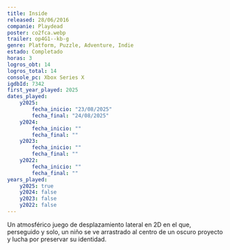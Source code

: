 ```yaml
---
title: Inside
released: 28/06/2016
companie: Playdead
poster: co2fca.webp
trailer: op4G1--kb-g
genre: Platform, Puzzle, Adventure, Indie
estado: Completado
horas: 3
logros_obt: 14
logros_total: 14
console_pc: Xbox Series X
igdbId: 7342
first_year_played: 2025
dates_played:
    y2025:
        fecha_inicio: "23/08/2025"
        fecha_final: "24/08/2025"
    y2024:
        fecha_inicio: ""
        fecha_final: ""
    y2023:
        fecha_inicio: ""
        fecha_final: ""
    y2022:
        fecha_inicio: ""
        fecha_final: ""
years_played:
    y2025: true
    y2024: false
    y2023: false
    y2022: false
---
```


Un atmosférico juego de desplazamiento lateral en 2D en el que, perseguido y solo, un niño se ve arrastrado al centro de un oscuro proyecto y lucha por preservar su identidad.